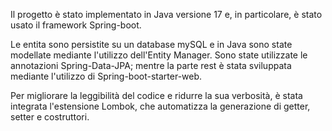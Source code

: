 Il progetto è stato implementato in Java versione 17 e, in particolare, è stato usato il framework Spring-boot.

Le entita sono persistite su un database mySQL e in Java sono state modellate mediante l'utilizzo dell'Entity Manager. Sono state utilizzate le annotazioni Spring-Data-JPA; mentre la parte rest è stata sviluppata mediante l'utilizzo di Spring-boot-starter-web.

Per migliorare la leggibilità del codice e ridurre la sua verbosità, è stata integrata l'estensione Lombok, che automatizza la generazione di getter, setter e costruttori.
